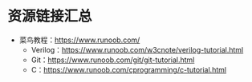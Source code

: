 # 资源链接汇总

- 菜鸟教程：https://www.runoob.com/
  - Verilog：https://www.runoob.com/w3cnote/verilog-tutorial.html
  - Git：https://www.runoob.com/git/git-tutorial.html
  - C：https://www.runoob.com/cprogramming/c-tutorial.html
